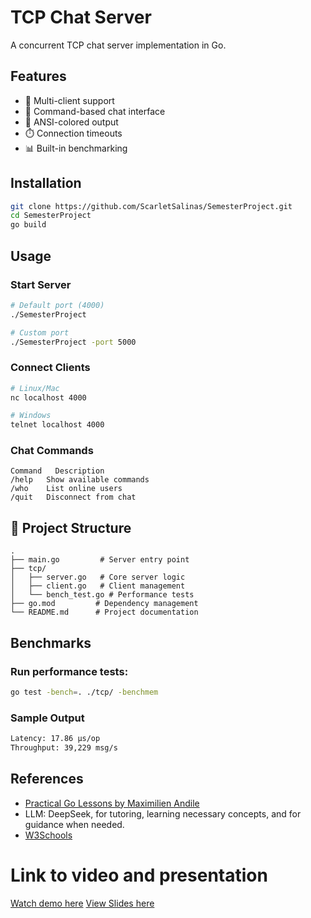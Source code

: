 # TCP Chat Server

A concurrent TCP chat server implementation in Go.

## Features

- 🚀 Multi-client support
- 💬 Command-based chat interface
- 🌈 ANSI-colored output
- ⏱️ Connection timeouts
- 📊 Built-in benchmarking

## Installation

```bash
git clone https://github.com/ScarletSalinas/SemesterProject.git
cd SemesterProject
go build
```

## Usage

### Start Server
```bash
# Default port (4000)
./SemesterProject

# Custom port
./SemesterProject -port 5000
```
### Connect Clients
```bash
# Linux/Mac
nc localhost 4000

# Windows
telnet localhost 4000
```
### Chat Commands
```text
Command	  Description
/help   Show available commands
/who    List online users
/quit   Disconnect from chat
```

## 📂 Project Structure

```text
.
├── main.go         # Server entry point
├── tcp/
│   ├── server.go   # Core server logic
│   ├── client.go   # Client management
│   └── bench_test.go # Performance tests
├── go.mod         # Dependency management
└── README.md      # Project documentation
```
## Benchmarks

### Run performance tests:

```bash
go test -bench=. ./tcp/ -benchmem
```

### Sample Output
```bash
Latency: 17.86 μs/op
Throughput: 39,229 msg/s
```

## References
- [Practical Go Lessons by Maximilien Andile](https://www.practical-go-lessons.com/)
- LLM: DeepSeek, for tutoring, learning necessary concepts, and for guidance when needed.
- [W3Schools](https://www.w3schools.com/go/go_switch.php)

# Link to video and presentation
[Watch demo here]() 
[View Slides here](https://www.canva.com/design/DAGnILl9L34/jdyF31YZY7oJCuK6KxTg3w/edit?ui=eyJBIjp7fX0) 


